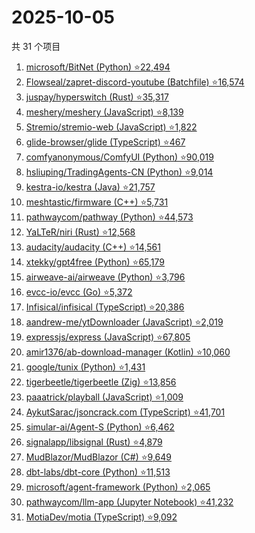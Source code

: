 # 2025-10-05

共 31 个项目

<!-- BEGIN GITHUB -->
<!-- 最后更新时间 2025-10-05 21:14:01 +0800 -->
1. [microsoft/BitNet (Python) ⭐22,494](https://github.com/microsoft/BitNet)
1. [Flowseal/zapret-discord-youtube (Batchfile) ⭐16,574](https://github.com/Flowseal/zapret-discord-youtube)
1. [juspay/hyperswitch (Rust) ⭐35,317](https://github.com/juspay/hyperswitch)
1. [meshery/meshery (JavaScript) ⭐8,139](https://github.com/meshery/meshery)
1. [Stremio/stremio-web (JavaScript) ⭐1,822](https://github.com/Stremio/stremio-web)
1. [glide-browser/glide (TypeScript) ⭐467](https://github.com/glide-browser/glide)
1. [comfyanonymous/ComfyUI (Python) ⭐90,019](https://github.com/comfyanonymous/ComfyUI)
1. [hsliuping/TradingAgents-CN (Python) ⭐9,014](https://github.com/hsliuping/TradingAgents-CN)
1. [kestra-io/kestra (Java) ⭐21,757](https://github.com/kestra-io/kestra)
1. [meshtastic/firmware (C++) ⭐5,731](https://github.com/meshtastic/firmware)
1. [pathwaycom/pathway (Python) ⭐44,573](https://github.com/pathwaycom/pathway)
1. [YaLTeR/niri (Rust) ⭐12,568](https://github.com/YaLTeR/niri)
1. [audacity/audacity (C++) ⭐14,561](https://github.com/audacity/audacity)
1. [xtekky/gpt4free (Python) ⭐65,179](https://github.com/xtekky/gpt4free)
1. [airweave-ai/airweave (Python) ⭐3,796](https://github.com/airweave-ai/airweave)
1. [evcc-io/evcc (Go) ⭐5,372](https://github.com/evcc-io/evcc)
1. [Infisical/infisical (TypeScript) ⭐20,386](https://github.com/Infisical/infisical)
1. [aandrew-me/ytDownloader (JavaScript) ⭐2,019](https://github.com/aandrew-me/ytDownloader)
1. [expressjs/express (JavaScript) ⭐67,805](https://github.com/expressjs/express)
1. [amir1376/ab-download-manager (Kotlin) ⭐10,060](https://github.com/amir1376/ab-download-manager)
1. [google/tunix (Python) ⭐1,431](https://github.com/google/tunix)
1. [tigerbeetle/tigerbeetle (Zig) ⭐13,856](https://github.com/tigerbeetle/tigerbeetle)
1. [paaatrick/playball (JavaScript) ⭐1,009](https://github.com/paaatrick/playball)
1. [AykutSarac/jsoncrack.com (TypeScript) ⭐41,701](https://github.com/AykutSarac/jsoncrack.com)
1. [simular-ai/Agent-S (Python) ⭐6,462](https://github.com/simular-ai/Agent-S)
1. [signalapp/libsignal (Rust) ⭐4,879](https://github.com/signalapp/libsignal)
1. [MudBlazor/MudBlazor (C#) ⭐9,649](https://github.com/MudBlazor/MudBlazor)
1. [dbt-labs/dbt-core (Python) ⭐11,513](https://github.com/dbt-labs/dbt-core)
1. [microsoft/agent-framework (Python) ⭐2,065](https://github.com/microsoft/agent-framework)
1. [pathwaycom/llm-app (Jupyter Notebook) ⭐41,232](https://github.com/pathwaycom/llm-app)
1. [MotiaDev/motia (TypeScript) ⭐9,092](https://github.com/MotiaDev/motia)
<!-- END GITHUB -->
